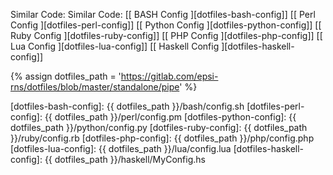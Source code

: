 <div class="panel panel-primary">
  <div class="panel-body" markdown="1">

Similar Code: 
Similar Code: 
[[ BASH Config ][dotfiles-bash-config]]
[[ Perl Config ][dotfiles-perl-config]]
[[ Python Config ][dotfiles-python-config]]
[[ Ruby Config ][dotfiles-ruby-config]]
[[ PHP Config ][dotfiles-php-config]]
[[ Lua Config ][dotfiles-lua-config]]
[[ Haskell Config ][dotfiles-haskell-config]]

[//]: <> ( -- -- -- links below -- -- -- )

{% assign dotfiles_path = 'https://gitlab.com/epsi-rns/dotfiles/blob/master/standalone/pipe' %}

[dotfiles-bash-config]:    {{ dotfiles_path }}/bash/config.sh
[dotfiles-perl-config]:    {{ dotfiles_path }}/perl/config.pm
[dotfiles-python-config]:    {{ dotfiles_path }}/python/config.py
[dotfiles-ruby-config]:    {{ dotfiles_path }}/ruby/config.rb
[dotfiles-php-config]:    {{ dotfiles_path }}/php/config.php
[dotfiles-lua-config]:    {{ dotfiles_path }}/lua/config.lua
[dotfiles-haskell-config]:    {{ dotfiles_path }}/haskell/MyConfig.hs

  </div>
</div>
